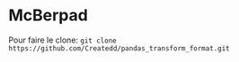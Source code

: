 # McBerpad
Pour faire le clone: 
```git clone https://github.com/Createdd/pandas_transform_format.git``` 

